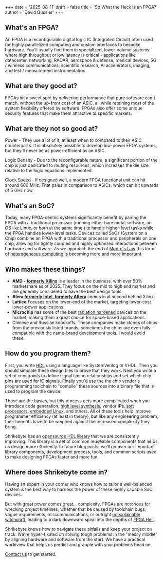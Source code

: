 +++
date = '2025-08-11'
draft = false
title = 'So What the Heck is an FPGA?'
author = 'David Gussler'
+++

## What's an FPGA?

An FPGA is a reconfigurable digital logic IC (Integrated Circuit) often used for highly parallelized computing and custom interfaces to bespoke hardware. You'll usually find them in specialized, lower-volume systems where high throughput or low latency is critical - applications like datacenter, networking, RADAR, aerospace & defense, medical devices, 5G / wireless communications, scientific research, AI accelerators, imaging, and test / measurement instrumentation.

## What are they good at?

FPGAs hit a sweet spot by delivering performance that pure software can't match, without the up-front cost of an ASIC, all while retaining most of the system flexibility offered by software. FPGAs also offer some unique security features that make them attractive to specific markets.

## What are they not so good at?

Power - They use a lot of it, at least when to compared to their ASIC counterparts. It is absolutely possible to develop low-power FPGA systems, but they'll never be as power-efficient as an ASIC.

Logic Density - Due to the reconfigurable nature, a significant portion of the chip is just dedicated to routing resources, which increases the die size relative to the logic equations implemented.

Clock Speed - If designed well, a modern FPGA functional unit can hit around 600 MHz. That pales in comparison to ASICs, which can hit upwards of 5 GHz now.

## What's an SoC?

Today, many FPGA-centric systems significantly benefit by pairing the FPGA with a traditional processor (running either bare metal software, an OS like Linux, or both at the same time!) to handle higher-level tasks while the FPGA handles lower-level tasks. Devices called SoCs (System on a Chip) combine an FPGA with a traditional processor and peripherals on one chip, allowing for tightly coupled and highly optimized interactions between hardware and software. As we approach the end of [Moore's Law](https://en.wikipedia.org/wiki/Moore%27s_law) this form of [heterogeneous computing](https://en.wikipedia.org/wiki/Heterogeneous_computing) is becoming more and more important.

## Who makes these things?

* **AMD - [formerly Xilinx](https://www.reddit.com/r/FPGA/comments/sshjhv/amd_completes_acquisition_of_xilinx/)** Is a leader in the business, with over 50% marketshare as of 2025. They focus on the mid to high end market and are generally considered to have the best design tools.
* **Alera [formerly Intel, formerly Altera](https://www.reddit.com/r/FPGA/comments/1jz6vyn/intel_sells_altera_to_private_equity_firm_for_875b/)** comes in at second behind Xilinx.
* **Lattice** Focuses on the lower-end of the market, targeting lower-cost lower-power applications.
* **Microchip** has some of the best [radiation hardened](https://en.wikipedia.org/wiki/Radiation_hardening) devices on the market, making them a great choice for space-based applications.
* Chinese and Russian knockoffs. These companies make clones of chips from the previously listed brands, sometimes the chips are even fully compatible with the name-brand development tools. I would avoid these.

## How do you program them?

First, you write [HDL](https://en.wikipedia.org/wiki/Hardware_description_language) using a language like SystemVerilog or VHDL. Then you should simulate these design files to prove that they work. Next you write a set of constraints to define signal timing relationships and set which chip pins are used for IO signals. Finally you'd use the the chip vendor's programming toolchain to "compile" these sources into a binary file that is used to program the device.

Those are the basics, but this process gets more complicated when you introduce code generation, [high level synthesis](https://en.wikipedia.org/wiki/High-level_synthesis), vendor IPs, [soft processors](https://en.wikipedia.org/wiki/Soft_microprocessor), [embedded Linux](https://en.wikipedia.org/wiki/Linux_on_embedded_systems), and others. All of these tools help improve programmer efficiency (at least in theory), but like any engineering problem, their benefits have to be weighed against the increased complexity they bring.

Shrikebyte has an [opensource HDL library](https://github.com/shrikebyte/sblib-open) that we are consistently improving. This library is a set of common reuseable components that helps us design more efficiently. In future blog posts, we'll go over our important library components, development process, tools, and common scripts used to make designing FPGAs faster and more fun.

## Where does Shrikebyte come in?

Having an expert in your corner who knows how to tailor a well-balanced system is the best way to harness the power of these highly capable SoC devices.

But with great power comes great... complexity. FPGAs are notorious for wrecking project timelines, whether that be caused by toolchain bugs, vague requirements, miscommunications, or outright [unexplainable witchcraft](https://news.ycombinator.com/item?id=39751509#:~:text=Unconventional%20Uses%20of%20FPGAs%20%7C%20Hacker%20News&text=%3E%20A%20ring%20oscillator%20in%20an,the%20ring%20oscillator%20will%20shift.), leading to a dark downward spiral into the depths of [FPGA Hell](https://zipcpu.com/fpga-hell.html).

Shrikebyte knows how to navigate these pitfalls and keep your project on track. We're hyper-fixated on solving tough problems in the "messy middle" by aligning hardware and software from the start. We have a practical worldview that helps us predict and grapple with your problems head on.

[Contact us](/contact/) to get started.
